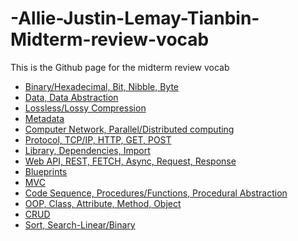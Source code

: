 # -Allie-Justin-Lemay-Tianbin-Midterm-review-vocab
This is the Github page for the midterm review vocab
* <a href="https://github.com/TianbinLiu/-Allie-Justin-Lemay-Tianbin-Midterm-review-vocab/wiki/Binary-Hexadecimal,-Bit,-Nibble,-Byte">Binary/Hexadecimal, Bit, Nibble, Byte</a>
* <a href="https://github.com/TianbinLiu/-Allie-Justin-Lemay-Tianbin-Midterm-review-vocab/wiki/Data,-Data-Abstraction">Data, Data Abstraction</a>
* <a href="https://github.com/TianbinLiu/-Allie-Justin-Lemay-Tianbin-Midterm-review-vocab/wiki/Lossless-Lossy-Compression">Lossless/Lossy Compression</a>
* <a href="https://github.com/TianbinLiu/-Allie-Justin-Lemay-Tianbin-Midterm-review-vocab/Metadata">Metadata</a>
* <a href="https://github.com/TianbinLiu/-Allie-Justin-Lemay-Tianbin-Midterm-review-vocab/wiki/Computer-Network,-Parallel-Distributed-computing">Computer Network, Parallel/Distributed computing</a>
* <a href="https://github.com/TianbinLiu/-Allie-Justin-Lemay-Tianbin-Midterm-review-vocab/wiki/Protocol,-TCP-IP,-HTTP,-GET,-POST">Protocol, TCP/IP, HTTP, GET, POST</a>
* <a href="https://github.com/TianbinLiu/-Allie-Justin-Lemay-Tianbin-Midterm-review-vocab/wiki/Library,-Dependencies,-Import">Library, Dependencies, Import</a>
* <a href="https://github.com/TianbinLiu/-Allie-Justin-Lemay-Tianbin-Midterm-review-vocab/wiki/Web-API,-REST,-FETCH,-Async,-Request,-Response">Web API, REST, FETCH, Async, Request, Response</a>
* <a href="https://github.com/TianbinLiu/-Allie-Justin-Lemay-Tianbin-Midterm-review-vocab/wiki/Blueprints">Blueprints</a>
* <a href="https://github.com/TianbinLiu/-Allie-Justin-Lemay-Tianbin-Midterm-review-vocab/wiki/MVC">MVC</a>
* <a href="https://github.com/TianbinLiu/-Allie-Justin-Lemay-Tianbin-Midterm-review-vocab/wiki/Code-Sequence,-Procedures-Functions,-Procedural-Abstraction">Code Sequence, Procedures/Functions, Procedural Abstraction</a>
* <a href="https://github.com/TheRadRabbidRabbit/Team-Lovelace/commits?author=xiaoa0">OOP, Class, Attribute, Method, Object</a>
* <a href="https://github.com/TianbinLiu/-Allie-Justin-Lemay-Tianbin-Midterm-review-vocab/wiki/CRUD">CRUD</a>
* <a href="https://github.com/TheRadRabbidRabbit/Team-Lovelace/commits?author=xiaoa0">Sort, Search-Linear/Binary</a>

